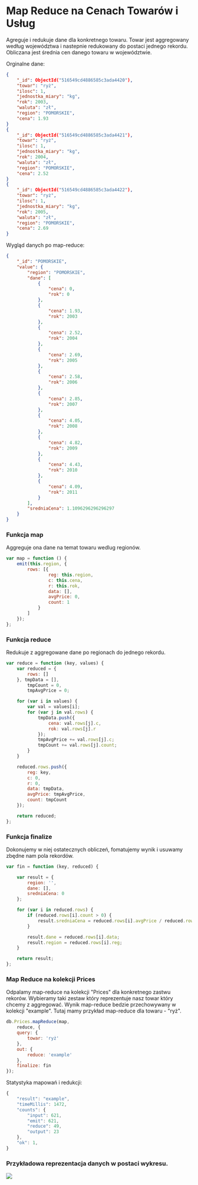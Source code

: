 # Map Reduce na Cenach Towarów i Usług

Agreguje i redukuje dane dla konkretnego towaru. Towar jest aggregowany według województwa i nastepnie redukowany do postaci jednego rekordu. Obliczana jest średnia cen danego towaru w województwie.

Orginalne dane:

```json
{
    "_id": ObjectId("516549cd4886585c3ada4420"),
    "towar": "ryż",
    "ilosc": 1,
    "jednostka_miary": "kg",
    "rok": 2003,
    "waluta": "zł",
    "region": "POMORSKIE",
    "cena": 1.93
} 
{
    "_id": ObjectId("516549cd4886585c3ada4421"),
    "towar": "ryż",
    "ilosc": 1,
    "jednostka_miary": "kg",
    "rok": 2004,
    "waluta": "zł",
    "region": "POMORSKIE",
    "cena": 2.52
} 
{
    "_id": ObjectId("516549cd4886585c3ada4422"),
    "towar": "ryż",
    "ilosc": 1,
    "jednostka_miary": "kg",
    "rok": 2005,
    "waluta": "zł",
    "region": "POMORSKIE",
    "cena": 2.69
}
```

Wygląd danych po map-reduce:

```json
{
    "_id": "POMORSKIE",
    "value": {
        "region": "POMORSKIE",
        "dane": [
			{
                "cena": 0,
                "rok": 0
            }, 
			{
                "cena": 1.93,
                "rok": 2003
            }, 
			{
                "cena": 2.52,
                "rok": 2004
            }, 
			{
                "cena": 2.69,
                "rok": 2005
            }, 
			{
                "cena": 2.58,
                "rok": 2006
            }, 
			{
                "cena": 2.85,
                "rok": 2007
            }, 
			{
                "cena": 4.05,
                "rok": 2008
            }, 
			{
                "cena": 4.82,
                "rok": 2009
            }, 
			{
                "cena": 4.43,
                "rok": 2010
            }, 
			{
                "cena": 4.09,
                "rok": 2011
            }
        ],
        "sredniaCena": 1.1096296296296297
    }
}
```

### Funkcja map

Aggreguje ona dane na temat towaru wedlug regionów.

```javascript
var map = function () {
    emit(this.region, {
        rows: [{
                reg: this.region,
                c: this.cena,
                r: this.rok,
                data: [],
                avgPrice: 0,
                count: 1
            }
        ]
    });
};
```

### Funkcja reduce

Redukuje z aggregowane dane po regionach do jednego rekordu.

```javascript
var reduce = function (key, values) {
    var reduced = {
        rows: []
    }, tmpData = [],
        tmpCount = 0,
        tmpAvgPrice = 0;

    for (var i in values) {
        var val = values[i];
        for (var j in val.rows) {
            tmpData.push({
                cena: val.rows[j].c,
                rok: val.rows[j].r
            });
            tmpAvgPrice += val.rows[j].c;
            tmpCount += val.rows[j].count;
        }
    }

    reduced.rows.push({
        reg: key,
        c: 0,
        r: 0,
        data: tmpData,
        avgPrice: tmpAvgPrice,
        count: tmpCount
    });

    return reduced;
};
```

### Funkcja finalize

Dokonujemy w niej ostatecznych obliczeń, fomatujemy wynik i usuwamy zbędne nam pola rekordów.

```javascript
var fin = function (key, reduced) {

    var result = {
        region: '',
        dane: [],
        sredniaCena: 0
    };

    for (var i in reduced.rows) {
        if (reduced.rows[i].count > 0) {
            result.sredniaCena = reduced.rows[i].avgPrice / reduced.rows[i].count;
        }

        result.dane = reduced.rows[i].data;
        result.region = reduced.rows[i].reg;
    }

    return result;
};
```

### Map Reduce na kolekcji Prices

Odpalamy map-reduce na kolekcji "Prices" dla konkretnego zastwu rekorów. Wybieramy taki zestaw który reprezentuje nasz towar który chcemy z aggregować. Wynik map-reduce bedzie przechowywany w kolekcji "example".
Tutaj mamy przykład map-reduce dla towaru - "ryż".

```javascript
db.Prices.mapReduce(map,
    reduce, {
    query: {
        towar: 'ryż'
    },
    out: {
        reduce: 'example'
    },
    finalize: fin
});
```

Statystyka mapowań i redukcji:

```javascript
{
    "result": "example",
    "timeMillis": 1472,
    "counts": {
        "input": 621,
        "emit": 621,
        "reduce": 49,
        "output": 23
    },
    "ok": 1,
}
```

### Przykładowa reprezentacja danych w postaci wykresu.

<img src="http://chart.apis.google.com/chart?cht=bvs&chs=1000x300&chd=t:2.14,2.10,1.21,2.01,2.05,1.10&chds=0,3&chbh=50,80&chco=0000ff&chxt=x,y&chxl=0:|DOLNO%C5%9AL%C4%84SKIE|LUBUSKIE|MAZOWIECKIE|OPOLSKIE|PODLASKIE|POMORSKIE|1:||0.5|1|1.5|2|2.5|3" />